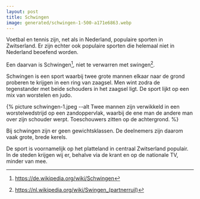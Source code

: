 ```yaml
---
layout: post
title: Schwingen
image: generated/schwingen-1-500-a171e6863.webp
---
```


Voetbal en tennis zijn, net als in Nederland, populaire sporten in Zwitserland. Er zijn echter ook populaire sporten die helemaal niet in Nederland beoefend worden.

Een daarvan is Schwingen[^1], niet te verwarren met swingen[^2].

Schwingen is een sport waarbij twee grote mannen elkaar naar de grond proberen te krijgen in een ring van zaagsel. Men wint zodra de tegenstander met beide schouders in het zaagsel ligt. De sport lijkt op een mix van worstelen en judo.

{% picture schwingen-1.jpeg --alt Twee mannen zijn verwikkeld in een worstelwedstrijd op een zandoppervlak, waarbij de ene man de andere man over zijn schouder werpt. Toeschouwers zitten op de achtergrond. %}

Bij schwingen zijn er geen gewichtsklassen. De deelnemers zijn daarom vaak grote, brede kerels.

De sport is voornamelijk op het platteland in centraal Zwitserland populair. In de steden krijgen wij er, behalve via de krant en op de nationale TV, minder van mee.

[^1]: <https://de.wikipedia.org/wiki/Schwingen>
[^2]: <https://nl.wikipedia.org/wiki/Swingen_(partnerruil)>
